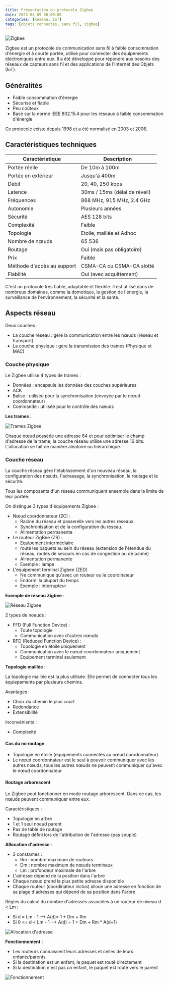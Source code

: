 ```yaml
---
title: Présentation du protocole Zigbee
date: 2023-04-09 00:00:00
categories: [Réseau, IoT]
tags: [objets connectés, sans fil, zigbee]
---
```


![Zigbee](../../assets/com-sans-fil/Zigbee/Zigbee_logo.png)

Zigbee est un protocole de communication sans fil à faible consommation d'énergie et à courte portée, utilisé pour connecter des équipements électroniques entre eux. Il a été développé pour répondre aux besoins des réseaux de capteurs sans fil et des applications de l'Internet des Objets (IoT).

## Généralités

- Faible consommation d'énergie
- Sécurisé et fiable
- Peu coûteux
- Basé sur la norme IEEE 802.15.4 pour les réseaux à faible consommation d'énergie

Ce protocole existe depuis 1998 et a été normalisé en 2003 et 2006.

## Caractéristiques techniques

| Caractéristique | Description |
| --- | --- |
Portée réelle | De 10m à 100m |
Portée en extérieur | Jusqu'à 400m |
Débit | 20, 40, 250 kbps |
Latence | 30ms / 15ms (délai de réveil) |
Fréquences | 868 MHz, 915 MHz, 2.4 GHz |
Autonomie | Plusieurs années |
Sécurité | AES 128 bits |
Complexité | Faible |
Topologie | Etoile, maillée et Adhoc |
Nombre de nœuds | 65 536 |
Routage | Oui (mais pas obligatoire) |
Prix | Faible |
Méthode d'accès au support | CSMA-CA ou CSMA-CA slotté |
Fiabilité | Oui (avec acquittement) |

C'est un protocole très fiable, adaptable et flexible. Il est utilisé dans de nombreux domaines, comme la domotique, la gestion de l'énergie, la surveillance de l'environnement, la sécurité et la santé.

## Aspects réseau

Deux couches : 
- La couche réseau : gère la communication entre les nœuds (réseau et transport)
- La couche physique : gère la transmission des trames (Physique et MAC)

### Couche physique

Le Zigbee utilise 4 types de trames : 
- Données : encapsule les données des couches supérieures
- ACK 
- Balise : utilisée pour la synchronisation (envoyée par le nœud coordonnateur)
- Commande : utilisée pour le contrôle des nœuds

**Les trames** : 

![Trames Zigbee](../../assets/com-sans-fil/Zigbee/trame_zigbee.jpg)

Chaque nœud possède une adresse 64 et pour optimiser le champ d'adresse de la trame, la couche réseau utilise une adresse 16 bits. L'allocation se fait de manière aléatoire ou hiérarchique.

### Couche réseau

La couche réseau gère l'établissement d'un nouveau réseau, la configuration des nœuds, l'adressage, la synchronisation, le routage et la sécurité.

Tous les composants d'un réseau communiquent ensemble dans la limite de leur portée. 

On distingue 3 types d'équipements Zigbee :
- Nœud coordonnateur (ZC) : 
    - Racine du réseau et passerelle vers les autres réseaux
    - Synchronisation et de la configuration du réseau. 
    - Alimentation permanente
- Le routeur ZigBee (ZR) : 
    - Equipement intermédiaire
    - route les paquets au sein du réseau (extension de l'étendue du réseau, routes de secours en cas de congestion ou de panne)
    - Alimentation permanente
    - Exemple : lampe
- L'équipement terminal Zigbee (ZED)
    - Ne communique qu'avec un routeur ou le coordinateur
    - Endormi la plupart du temps
    - Exemple : interrupteur

**Exemple de réseau Zigbee** :

![Réseau Zigbee](../../assets/com-sans-fil/Zigbee/Zigbee_network.png)

2 types de noeuds :

- FFD (Full Function Device) : 
    - Toute topologie
    - Communication avec d'autres nœuds
- RFD (Reduced Function Device) : 
    - Topologie en étoile uniquement
    - Communication avec le nœud coordonnateur uniquement
    - Equipement terminal seulement 

**Topologie maillée** :

La topologie maillée est la plus utilisée. Elle permet de connecter tous les équiepements par plusieurs chemins.

Avantages : 
- Choix du chemin le plus court
- Redondance
- Extensibilité

Inconvénients :
- Complexité

#### Cas du no routage

- Topologie en étoile (equipements connectés au nœud coordonnateur)
- Le nœud coordonnateur est le seul à pouvoir communiquer avec les autres nœuds, tous les autres nœuds ne peuvent communiquer qu'avec le nœud coordonnateur

#### Routage arborescent

Le Zigbee peut fonctionner en mode routage arborescent. Dans ce cas, les nœuds peuvent communiquer entre eux.

Caractéristiques :
- Topologie en arbre
- 1 et 1 seul noeud parent
- Pas de table de routage
- Routage défini lors de l'attribution de l'adresse (pas souple)

**Allocation d'adresse** :

- 3 constantes :
  - Rm : nombre maximum de routeurs
  - Dm : nombre maximum de nœuds terminaux
  - Lm : profondeur maximale de l'arbre
- L'adresse dépend de la position dans l'arbre
- Chaque nœud prend la plus petite adresse disponible
- Chaque routeur (coordinateur inclus) alloue une adresse en fonction de sa plage d'adresses qui dépend de sa position dans l'arbre

Règles du calcul du nombre d'adresses associées à un routeur de niveau d < Lm :
- Si d = Lm - 1 --> A(d)= 1 + Dm + Rm
- Si 0 <= d < Lm - 1 --> A(d) = 1 + Dm + Rm * A(d+1)

![Allocation d'adresse](../../assets/com-sans-fil/Zigbee/Zigbee_adresses.png)


**Fonctionnement** :
- Les routeurs connaissent leurs adresses et celles de leurs enfants/parents
- Si la destination est un enfant, le paquet est routé directement
- Si la destination n'est pas un enfant, le paquet est routé vers le parent

![Fonctionnement](../../assets/com-sans-fil/Zigbee/Zigbee_routage.png)